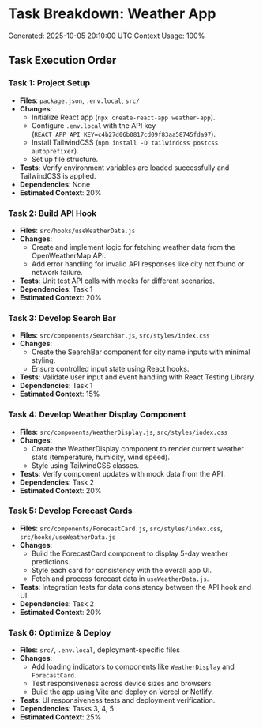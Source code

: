 # Task Breakdown: Weather App
Generated: 2025-10-05 20:10:00 UTC
Context Usage: 100%

## Task Execution Order

### Task 1: Project Setup
- **Files**: `package.json`, `.env.local`, `src/`
- **Changes**: 
  - Initialize React app (`npx create-react-app weather-app`).
  - Configure `.env.local` with the API key (`REACT_APP_API_KEY=c4b27d06b0817cd09f83aa58745fda97`).
  - Install TailwindCSS (`npm install -D tailwindcss postcss autoprefixer`).
  - Set up file structure.
- **Tests**: Verify environment variables are loaded successfully and TailwindCSS is applied.
- **Dependencies**: None
- **Estimated Context**: 20%

### Task 2: Build API Hook
- **Files**: `src/hooks/useWeatherData.js`
- **Changes**:
  - Create and implement logic for fetching weather data from the OpenWeatherMap API.
  - Add error handling for invalid API responses like city not found or network failure.
- **Tests**: Unit test API calls with mocks for different scenarios.
- **Dependencies**: Task 1
- **Estimated Context**: 20%

### Task 3: Develop Search Bar
- **Files**: `src/components/SearchBar.js`, `src/styles/index.css`
- **Changes**:
  - Create the SearchBar component for city name inputs with minimal styling.
  - Ensure controlled input state using React hooks.
- **Tests**: Validate user input and event handling with React Testing Library.
- **Dependencies**: Task 1
- **Estimated Context**: 15%

### Task 4: Develop Weather Display Component
- **Files**: `src/components/WeatherDisplay.js`, `src/styles/index.css`
- **Changes**:
  - Create the WeatherDisplay component to render current weather stats (temperature, humidity, wind speed).
  - Style using TailwindCSS classes.
- **Tests**: Verify component updates with mock data from the API.
- **Dependencies**: Task 2
- **Estimated Context**: 20%

### Task 5: Develop Forecast Cards
- **Files**: `src/components/ForecastCard.js`, `src/styles/index.css`, `src/hooks/useWeatherData.js`
- **Changes**:
  - Build the ForecastCard component to display 5-day weather predictions.
  - Style each card for consistency with the overall app UI.
  - Fetch and process forecast data in `useWeatherData.js`.
- **Tests**: Integration tests for data consistency between the API hook and UI.
- **Dependencies**: Task 2
- **Estimated Context**: 20%

### Task 6: Optimize & Deploy
- **Files**: `src/`, `.env.local`, deployment-specific files
- **Changes**:
  - Add loading indicators to components like `WeatherDisplay` and `ForecastCard`.
  - Test responsiveness across device sizes and browsers.
  - Build the app using Vite and deploy on Vercel or Netlify.
- **Tests**: UI responsiveness tests and deployment verification.
- **Dependencies**: Tasks 3, 4, 5
- **Estimated Context**: 25%
```